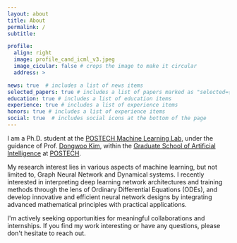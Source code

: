 ```yaml
---
layout: about
title: About
permalink: /
subtitle: 

profile:
  align: right
  image: profile_cand_icml_v3.jpeg
  image_cicular: false # crops the image to make it circular
  address: > 

news: true  # includes a list of news items
selected_papers: true # includes a list of papers marked as "selected={true}"
education: true # includes a list of education items
experience: true # includes a list of experience items
honors: true # includes a list of experience items
social: true  # includes social icons at the bottom of the page
---
```


I am a Ph.D. student at the [POSTECH Machine Learning Lab](https://ml.postech.ac.kr/), under the guidance of Prof. [Dongwoo Kim](https://dongwookim-ml.github.io/), within the [Graduate School of Artificial Intelligence](https://ai.postech.ac.kr/) at [POSTECH](https://postech.ac.kr/eng/).

My research interest lies in various aspects of machine learning, but not limited to, Graph Neural Network and Dynamical systems.
I recently interested in interpreting deep learning network architectures and training methods through the lens of Ordinary Differential Equations (ODEs), and develop innovative and efficient neural network designs by integrating advanced mathematical principles with practical applications.

I'm actively seeking opportunities for meaningful collaborations and internships.
If you find my work interesting or have any questions, please don't hesitate to reach out.